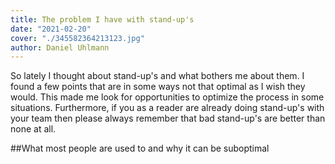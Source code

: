 ```yaml
---
title: The problem I have with stand-up's
date: "2021-02-20"
cover: "./345582364213123.jpg"
author: Daniel Uhlmann
---
```


So lately I thought about stand-up's and what bothers me about them. I found a few points that are in some ways not that optimal as I wish they would. This made me look for opportunities to optimize the process in some situations. Furthermore, if you as a reader are already doing stand-up's with your team then please always remember that bad stand-up's are better than none at all.

##What most people are used to and why it can be suboptimal

<p style = "line-height: 1.5;">

<br></br></p>


<p style = "line-height: 1.5;">
<br></br></p>


<p style = "line-height: 1.5;">
<br></br></p>

<p style = "line-height: 1.5;">


<br></br></p>


<p style = "line-height: 1.5;">
<br></br></p>
